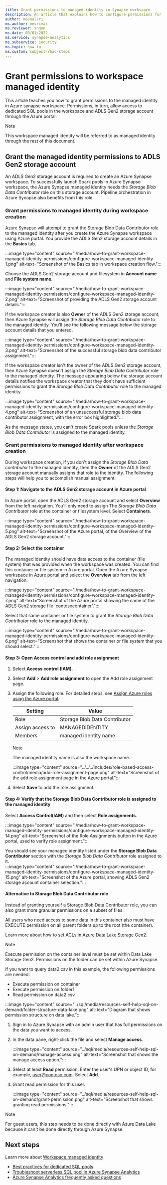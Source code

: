 ```yaml
---
title: Grant permissions to managed identity in Synapse workspace
description: An article that explains how to configure permissions for managed identity in Azure Synapse workspace.
author: meenalsri
ms.author: mesrivas
ms.reviewer: sngun
ms.date: 09/01/2022
ms.service: synapse-analytics
ms.subservice: security
ms.topic: how-to
ms.custom: subject-rbac-steps
---
```


# Grant permissions to workspace managed identity

This article teaches you how to grant permissions to the managed identity in Azure synapse workspace. Permissions, in turn, allow access to dedicated SQL pools in the workspace and ADLS Gen2 storage account through the Azure portal.

> [!NOTE]  
> This workspace managed identity will be referred to as managed identity through the rest of this document.

## Grant the managed identity permissions to ADLS Gen2 storage account

An ADLS Gen2 storage account is required to create an Azure Synapse workspace. To successfully launch Spark pools in Azure Synapse workspace, the Azure Synapse managed identity needs the *Storage Blob Data Contributor* role on this storage account. Pipeline orchestration in Azure Synapse also benefits from this role.

### Grant permissions to managed identity during workspace creation

Azure Synapse will attempt to grant the Storage Blob Data Contributor role to the managed identity after you create the Azure Synapse workspace using Azure portal. You provide the ADLS Gen2 storage account details in the **Basics** tab.

:::image type="content" source="./media/how-to-grant-workspace-managed-identity-permissions/configure-workspace-managed-identity-1.png" alt-text="Screenshot of the Basics tab in workspace creation flow.":::

Choose the ADLS Gen2 storage account and filesystem in **Account name** and **File system name**.

:::image type="content" source="./media/how-to-grant-workspace-managed-identity-permissions/configure-workspace-managed-identity-2.png" alt-text="Screenshot of providing the ADLS Gen2 storage account details.":::

If the workspace creator is also **Owner** of the ADLS Gen2 storage account, then Azure Synapse will assign the *Storage Blob Data Contributor* role to the managed identity. You'll see the following message below the storage account details that you entered.

:::image type="content" source="./media/how-to-grant-workspace-managed-identity-permissions/configure-workspace-managed-identity-3.png" alt-text="Screenshot of the successful storage blob data contributor assignment.":::

If the workspace creator isn't the owner of the ADLS Gen2 storage account, then Azure Synapse doesn't assign the *Storage Blob Data Contributor* role to the managed identity. The message appearing below the storage account details notifies the workspace creator that they don't have sufficient permissions to grant the *Storage Blob Data Contributor* role to the managed identity.

:::image type="content" source="./media/how-to-grant-workspace-managed-identity-permissions/configure-workspace-managed-identity-4.png" alt-text="Screenshot of an unsuccessful storage blob data contributor assignment, with the error box highlighted.":::

As the message states, you can't create Spark pools unless the *Storage Blob Data Contributor* is assigned to the managed identity.

### Grant permissions to managed identity after workspace creation

During workspace creation, if you don't assign the *Storage Blob Data contributor* to the managed identity, then the **Owner** of the ADLS Gen2 storage account manually assigns that role to the identity. The following steps will help you to accomplish manual assignment.

#### Step 1: Navigate to the ADLS Gen2 storage account in Azure portal

In Azure portal, open the ADLS Gen2 storage account and select **Overview** from the left navigation. You'll only need to assign The *Storage Blob Data Contributor* role at the container or filesystem level. Select **Containers**.
  
:::image type="content" source="./media/how-to-grant-workspace-managed-identity-permissions/configure-workspace-managed-identity-5.png" alt-text="Screenshot of the Azure portal, of the Overview of the ADLS Gen2 storage account.":::

#### Step 2: Select the container

The managed identity should have data access to the container (file system) that was provided when the workspace was created. You can find this container or file system in Azure portal. Open the Azure Synapse workspace in Azure portal and select the **Overview** tab from the left navigation.

:::image type="content" source="./media/how-to-grant-workspace-managed-identity-permissions/configure-workspace-managed-identity-7.png" alt-text="Screenshot of the Azure portal showing the name of the ADLS Gen2 storage file 'contosocontainer'.":::

Select that same container or file system to grant the *Storage Blob Data Contributor* role to the managed identity.

:::image type="content" source="./media/how-to-grant-workspace-managed-identity-permissions/configure-workspace-managed-identity-6.png" alt-text="Screenshot that shows the container or file system that you should select.":::

#### Step 3: Open Access control and add role assignment

1. Select **Access control (IAM)**.

1. Select **Add** > **Add role assignment** to open the Add role assignment page.

1. Assign the following role. For detailed steps, see [Assign Azure roles using the Azure portal](../../role-based-access-control/role-assignments-portal.yml).

    | Setting | Value |
    | --- | --- |
    | Role | Storage Blob Data Contributor |
    | Assign access to | MANAGEDIDENTITY |
    | Members | managed identity name  |

    > [!NOTE]  
    > The managed identity name is also the workspace name.

    :::image type="content" source="../../../includes/role-based-access-control/media/add-role-assignment-page.png" alt-text="Screenshot of the add role assignment page in the Azure portal.":::

1. Select **Save** to add the role assignment.

#### Step 4: Verify that the Storage Blob Data Contributor role is assigned to the managed identity

Select **Access Control(IAM)** and then select **Role assignments**.

:::image type="content" source="./media/how-to-grant-workspace-managed-identity-permissions/configure-workspace-managed-identity-14.png" alt-text="Screenshot of the Role Assignments button in the Azure portal, used to verify role assignment.":::

You should see your managed identity listed under the **Storage Blob Data Contributor** section with the *Storage Blob Data Contributor* role assigned to it.  
:::image type="content" source="./media/how-to-grant-workspace-managed-identity-permissions/configure-workspace-managed-identity-15.png" alt-text="Screenshot of the Azure portal, showing ADLS Gen2 storage account container selection.":::

#### Alternative to Storage Blob Data Contributor role

Instead of granting yourself a Storage Blob Data Contributor role, you can also grant more granular permissions on a subset of files.

All users who need access to some data in this container also must have EXECUTE permission on all parent folders up to the root (the container).

Learn more about how to [set ACLs in Azure Data Lake Storage Gen2](../../storage/blobs/data-lake-storage-explorer-acl.md).

> [!NOTE]  
> Execute permission on the container level must be set within Data Lake Storage Gen2.
> Permissions on the folder can be set within Azure Synapse.

If you want to query data2.csv in this example, the following permissions are needed:

   - Execute permission on container
   - Execute permission on folder1
   - Read permission on data2.csv

:::image type="content" source="../sql/media/resources-self-help-sql-on-demand/folder-structure-data-lake.png" alt-text="Diagram that shows permission structure on data lake.":::

1. Sign in to Azure Synapse with an admin user that has full permissions on the data you want to access.
1. In the data pane, right-click the file and select **Manage access**.

   :::image type="content" source="../sql/media/resources-self-help-sql-on-demand/manage-access.png" alt-text="Screenshot that shows the manage access option.":::

1. Select at least **Read** permission. Enter the user's UPN or object ID, for example, user@contoso.com. Select **Add**.
1. Grant read permission for this user.

   :::image type="content" source="../sql/media/resources-self-help-sql-on-demand/grant-permission.png" alt-text="Screenshot that shows granting read permissions.":::

> [!NOTE]  
> For guest users, this step needs to be done directly with Azure Data Lake because it can't be done directly through Azure Synapse.

## Next steps

Learn more about [Workspace managed identity](../../data-factory/data-factory-service-identity.md?context=/azure/synapse-analytics/context/context&tabs=synapse-analytics)

- [Best practices for dedicated SQL pools](../sql/best-practices-dedicated-sql-pool.md)
- [Troubleshoot serverless SQL pool in Azure Synapse Analytics](../sql/resources-self-help-sql-on-demand.md)
- [Azure Synapse Analytics frequently asked questions](../overview-faq.yml)
